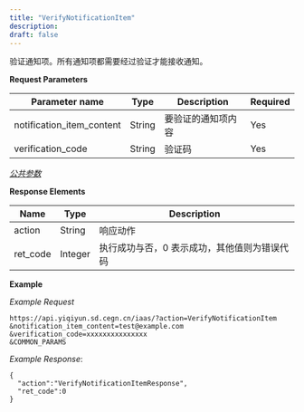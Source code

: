 ```yaml
---
title: "VerifyNotificationItem"
description: 
draft: false
---
```




验证通知项。所有通知项都需要经过验证才能接收通知。

**Request Parameters**

| Parameter name | Type | Description | Required |
| --- | --- | --- | --- |
| notification_item_content | String | 要验证的通知项内容 | Yes |
| verification_code | String | 验证码 | Yes |

[_公共参数_](../../../parameters/)

**Response Elements**

| Name | Type | Description |
| --- | --- | --- |
| action | String | 响应动作 |
| ret_code | Integer | 执行成功与否，0 表示成功，其他值则为错误代码 |

**Example**

_Example Request_

```
https://api.yiqiyun.sd.cegn.cn/iaas/?action=VerifyNotificationItem
&notification_item_content=test@example.com
&verification_code=xxxxxxxxxxxxxxx
&COMMON_PARAMS
```

_Example Response_:

```
{
  "action":"VerifyNotificationItemResponse",
  "ret_code":0
}
```
